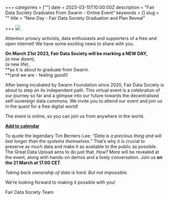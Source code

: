 +++
categories = [""]
date = 2023-03-15T10:00:00Z
description = "Fair Data Society Graduates From Swarm - Online Event"
keywords = []
slug = ""
title = "New Day - Fair Data Society Graduation and Plan Reveal"

+++
![](/uploads/copy-of-discordbanner.png)

Attention privacy activists, data enthusiasts and supporters of a free and open internet! We have some exciting news to share with you.

**On March 21st 2023, Fair Data Society will be marking a NEW DAY,**  
_(a new dawn),_  
(a new life),  
**as it is about to graduate from Swarm.  
**(and we are - feeling good!)

After being incubated by Swarm Foundation since 2020, Fair Data Society is about to step on its independent path. This virtual event is a celebration of our journey so far and a glimpse into our future towards the decentralised self-sovereign data commons. We invite you to attend our event and join us in the quest for a free digital world!

The event is online, so you can join us from anywhere in the world.

[**Add to calendar**](https://evt.to/aogsamsiw)

To quote the legendary Tim Berners-Lee: _“Data is a precious thing and will last longer than the systems themselves.”_ That’s why it is crucial to preserve as much data and make it as available to the public as possible. The Great Data Upload aims to do just that. How? More will be revealed at the event, along with hands-on demos and a lively conversation. Join us **on the 21 March at 17.00 CET**.

_Taking back ownership of data is hard. But not impossible._

We’re looking forward to making it possible with you!

Fair Data Society Team